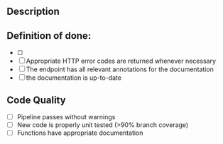 ## Description

## Definition of done:
- [ ] 
- [ ] Appropriate HTTP error codes are returned whenever necessary
- [ ] The endpoint has all relevant annotations for the documentation
- [ ] the documentation is up-to-date

## Code Quality
- [ ] Pipeline passes without warnings
- [ ] New code is properly unit tested (>90% branch coverage)
- [ ] Functions have appropriate documentation